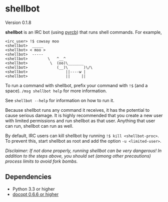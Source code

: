 shellbot
========

Version 0.1.8

**shellbot** is an IRC bot (using [pyrcb]) that runs shell commands.
For example,

[pyrcb]: https://github.com/nickolas360/pyrcb

```
<irc_user> !$ cowsay moo
<shellbot>  _____
<shellbot> < moo >
<shellbot>  -----
<shellbot>         \   ^__^
<shellbot>          \  (oo)\_______
<shellbot>             (__)\       )\/\
<shellbot>                 ||----w |
<shellbot>                 ||     ||
```

To run a command with shellbot, prefix your command with `!$` (and a space).
`/msg shellbot help` for more information.

See `shellbot --help` for information on how to run it.

Because shellbot runs any command it receives, it has the potential to cause
serious damage. It is highly recommended that you create a new user with
limited permissions and run shellbot as that user. Anything that user can run,
shellbot can run as well.

By default, IRC users can kill shellbot by running `!$ kill <shellbot-proc>`.
To prevent this, start shellbot as root and add the option `-u <limited-user>`.

*Disclaimer: If not done properly, running shellbot can be very dangerous! In
addition to the steps above, you should set (among other precautions) process
limits to avoid fork bombs.*

Dependencies
------------

* Python 3.3 or higher
* [docopt 0.6.6 or higher](https://pypi.python.org/pypi/docopt)
